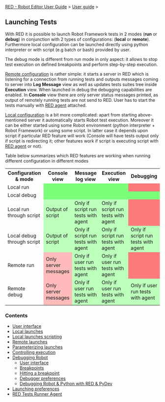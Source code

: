 <html>
<head>
<link href="PLUGINS_ROOT/org.robotframework.ide.eclipse.main.plugin.doc.user/help/style.css" rel="stylesheet" type="text/css"/>
</head>
<body>
<a href="../index.html">RED - Robot Editor User Guide</a> &gt; <a href="user_guide.html">User guide</a> &gt; 
	<h2>Launching Tests</h2>
<p>With RED it is possible to launch Robot Framework tests in 2 modes (<b>run</b> or <b>debug</b>)
	in conjunction with 2 types of configurations: (<b>local</b> or <b>remote</b>). Furthermore local 
	configuration can be launched directly using python interpreter or with script (e.g batch or bash)
	provided by user.
	</p>
<p>The debug mode is different from run mode in only aspect: it allows to stop test execution on defined
	breakpoints and perform step-by-step execution.
	</p>
<p><a href="launching/remote_launch.html">Remote configuration</a> is rather simple: it starts a server 
	in RED which is listening for a connection from running tests and outputs messages coming to server
	into <b>Log Message</b> view as well as updates tests suites tree inside <b>Execution</b> view. When launched
	in debug the debugging capabilities are enabled. In <b>Console</b> view there are only server status messages
	printed, as output of remotely running tests are not send to RED. User has to start the tests manually
	with <a href="launching/red_agent.html">RED agent</a> attached.
	</p>
<p><a href="launching/local_launch.html">Local configuration</a> is a bit more complicated: apart from
	starting above-mentioned server it automatically starts Robot test execution. Moreover it can be either started 
	using some Robot environment (python interpreter + Robot Framework) or using some script. In latter case
	it depends upon script if particular RED feature will work (Console will have tests output only if 
	script is redirecting it; other features work if script is executing script with 
	<a href="launching/red_agent.html">RED agent</a> or not).
	</p>
<p>Table below summarizes which RED features are working when running different configuration 
	in different modes
	</p>
<table>
<tr>
<th>Configuration &amp; mode</th>
<th>Console view</th>
<th>Message log view</th>
<th>Execution view</th>
<th>Debugging</th>
</tr>
<tr>
<td>Local run</td>
<td style="background-color:#7bff7b"></td>
<td style="background-color:#7bff7b"></td>
<td style="background-color:#7bff7b"></td>
<td style="background-color:#ff7b7b"></td>
</tr>
<tr>
<td>Local debug</td>
<td style="background-color:#7bff7b"></td>
<td style="background-color:#7bff7b"></td>
<td style="background-color:#7bff7b"></td>
<td style="background-color:#7bff7b"></td>
</tr>
<tr>
<td>Local run through script</td>
<td style="background-color:#bbffbb">Output of script</td>
<td style="background-color:#bbffbb">Only if script run tests with agent</td>
<td style="background-color:#bbffbb">Only if script run tests with agent</td>
<td style="background-color:#ff7b7b"></td>
</tr>
<tr>
<td>Local debug through script</td>
<td style="background-color:#bbffbb">Output of script</td>
<td style="background-color:#bbffbb">Only if script run tests with agent</td>
<td style="background-color:#bbffbb">Only if script run tests with agent</td>
<td style="background-color:#bbffbb">Only if script run tests with agent</td>
</tr>
<tr>
<td>Remote run</td>
<td style="background-color:#ffbbbb">Only server messages</td>
<td style="background-color:#bbffbb">Only if user run tests with agent</td>
<td style="background-color:#bbffbb">Only if user run tests with agent</td>
<td style="background-color:#ff7b7b"></td>
</tr>
<tr>
<td>Remote debug</td>
<td style="background-color:#ffbbbb">Only server messages</td>
<td style="background-color:#bbffbb">Only if user run tests with agent</td>
<td style="background-color:#bbffbb">Only if user run tests with agent</td>
<td style="background-color:#bbffbb">Only if user run tests with agent</td>
</tr>
</table>
<h3>Contents</h3>
<ul>
<li><a href="launching/ui_elements.html">User interface</a>
</li>
<li><a href="launching/local_launch.html">Local launches</a>
</li>
<li><a href="launching/local_launch_scripting.html">Local launches scripting</a>
</li>
<li><a href="launching/remote_launch.html">Remote launches</a>
</li>
<li><a href="launching/string_substitution.html">Parameterizing launches</a>
</li>
<li><a href="launching/exec_control.html">Controlling execution</a>
</li>
<li><a href="launching/debug.html">Debugging Robot</a>
<ul>
<li><a href="launching/debug/ui_elements.html">User interface</a>
</li>
<li><a href="launching/debug/breakpoints.html">Breakpoints</a>
</li>
<li><a href="launching/debug/hitting_a_breakpoint.html">Hitting a breakpoint</a>
</li>
<li><a href="launching/debug/preferences.html">Debugger preferences</a>
</li>
<li><a href="launching/debug/robot_python_debug.html">Debugging Robot &amp; Python with RED &amp; PyDev</a>
</li>
</ul></li>
<li><a href="launching/launch_prefs.html">Launching preferences</a>
</li>
<li><a href="launching/red_agent.html">RED Tests Runner Agent</a>
</li>
</ul>
</body>
</html>